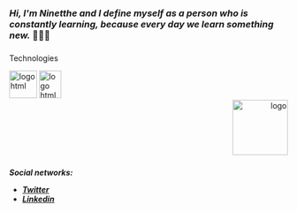 ### *Hi, I'm Ninetthe and I define myself as a person who is constantly learning, because every day we learn something new.*  👩‍💻👋

###
<p>Technologies</p>
<div>
 <img src="https://upload.wikimedia.org/wikipedia/commons/6/61/HTML5_logo_and_wordmark.svg" height="50" width="50" alt="logo html" />
 <img src="https://upload.wikimedia.org/wikipedia/commons/thumb/d/d5/CSS3_logo_and_wordmark.svg/1452px-CSS3_logo_and_wordmark.svg.png" height="50" width="40" alt="logo html" />
</div>

<div align="right">
  <img src="https://user-images.githubusercontent.com/5713670/87202985-820dcb80-c2b6-11ea-9f56-7ec461c497c3.gif" height="100" width="100" alt="logo" />
</div>

###

_**<p> Social networks: </p>**_
 - _**<a href="https://twitter.com/NinetthedeLeon">Twitter</a>**_
 - _**<a href="https://www.linkedin.com/in/ninetthe/">Linkedin</a>**_
  

  
